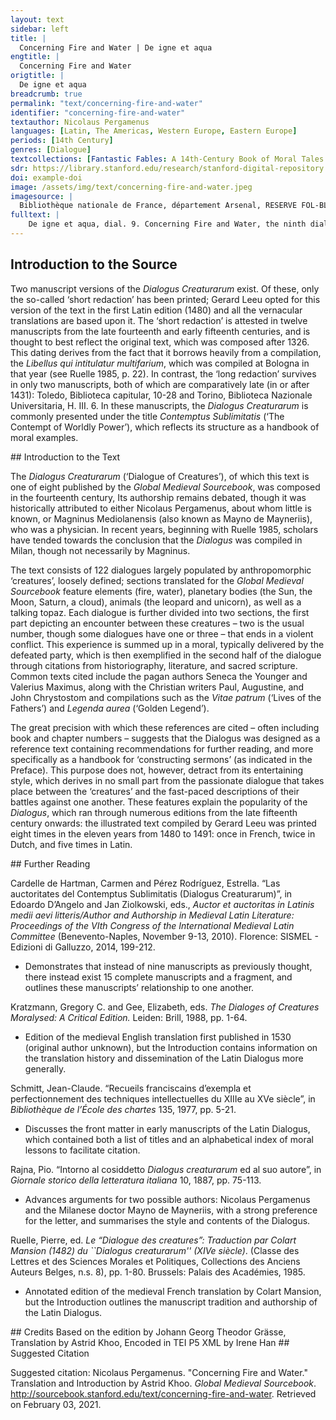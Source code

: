 ```yaml
---
layout: text
sidebar: left
title: |
  Concerning Fire and Water | De igne et aqua
engtitle: |
  Concerning Fire and Water
origtitle: |
  De igne et aqua
breadcrumb: true
permalink: "text/concerning-fire-and-water"
identifier: "concerning-fire-and-water"
textauthor: Nicolaus Pergamenus
languages: [Latin, The Americas, Western Europe, Eastern Europe]
periods: [14th Century]
genres: [Dialogue]
textcollections: [Fantastic Fables: A 14th-Century Book of Moral Tales and Dialogues]
sdr: https://library.stanford.edu/research/stanford-digital-repository 
doi: example-doi 
image: /assets/img/text/concerning-fire-and-water.jpeg
imagesource: |
  Bibliothèque nationale de France, département Arsenal, RESERVE FOL-BL-911, f.17r [Public Domain]
fulltext: |
    De igne et aqua, dial. 9. Concerning Fire and Water, the ninth dialogue ﻿Ignis est lenis, purus, subtilis, mobilis, lucidus et calidus, et quia est tam pretiosus, in se sublimari cœpit dicens: ego in terra omnibns prævaleo et cuncta consumo, sed si in aquis prævalerem , superlatus omnibus existerem. Fire is light, pure, fine, mobile, bright, and hot. He began to exalt himself because he was so valuable. “I prevail over all on earth; I eat up all on earth. If I were to prevail against Water, I would be revered beyond all things.” Pro tanto ad se clamavit aquam dicens: soror carissima, elementum Dei es tu velut ego, quapropter, si tibi commoratus fuero et tecum connexus, non solum magnus sed magnificentior et excellentior apparebo. For this reason, he called Water to himself and said, “Dearest sister, you are an element of God like me. If I were to stay with you and be joined to you I would seem not only great but even more magnificent and excellent. Unde obsecro te, permitte me tecum morari et in te gloriari. I beg you, let me stay with you and revel in you.” Aqua vero simulare se ingeniose cœpit dicens: desiderio desideravi hoc pascha tecum manducare, accede ad me secure et te pro viribus meliorabo. Water began to pretend shrewdly and said, “I too wanted to feast with you this Easter. Do not worry; come over to me and I will improve you to the best of my ability.” A more literal translation could be ‘Come over securely to me’, but I have opted to translate ‘secure’ using the imperative “Do not worry.” Ignis quoque hoc audiens jucundari cœpit et amicabiliter ad aquam intravit, aqua vero, dum ignem in se haberet, assistentibus sibi dixit: iste inimicus et contrarius est generis mei; hic me sæpe consumpsit et ad nihilum redegit, modo me vindicare possum et ipsum exstinguere, si volo, sed juxta verbum apostoli nolo reddere malum pro malo, ne seculum privetur tanto bono, tamen volo ipsum aliquantulum humiliare. Hearing these words, Fire began to rejoice and entered Water in a friendly manner. Once Water held Fire in herself, she said to those around her, “This is my enemy and the opposite of my nature. He has often devoured me and turned me back to nothing. I could claim revenge and extinguish him if I wanted to. However, in accordance with the command of the Apostle, I refuse to exchange wrong for wrong, lest the world be robbed of such a great good. Nevertheless I wish to humiliate him a little.” Et hæc dicens parum collegit se et in ignem mingere cœpit. Et ob hoc orare aquam ignis cœpit, ue ipsum exstiugueret. Speaking thus, she collected herself somewhat and began to urinate onto Fire, who started to beg Water not to extinguish him. Aqua vero miserta est ei nec eum ex toto exstinxit, sed ad terram ipsum deduxit dicens: Deo daraus dulcera sonum reddendo pro malo bonum. Indeed, Water took pity on him and did not extinguish him entirely, but led him back to dry land, I have added the adjective ‘dry’ because of the English idiom ‘to dry land’. saying, “We offer up a sweet song to God by exchanging what’s bad for what is good.” The Latin saying rhymes; while this cannot be fully replicated in English, I have tried to reflect this lyricism. Sed multi hodie per contrarium reddunt pro malo malum, cum volunt vindictam assumere nolentes offensas dimittere. On the contrary, however, many people today fight wrongs with wrongs. Indeed, they want to take vengeance and refuse to forget any offense. Propter quod Hieronimus dicit: quoniam Deus donavit in Christo peccata nostra, sie et uos dimittamus his, qui in nobis peccant, et Dei imitatio injuriam nobis faetam frangit et revocat. On this matter, Hieronimus says, “Just as God forgave our sins in Christ, so we must forgive those that sin against us; our imitation of God breaks and revokes any injury that we have suffered.” Sicut legitur in historiis Alexandri, quod, cum quidam eum graviter offendisset, nolebat ei dimittere, Aristoteles autem hoc cognoscens perrexit ad eum et ait: volo, domine, quod hodie sis victoriosus ultra quod fuisti. It is written in the histories of Alexander that when someone once offended him badly, he was not willing to forgive them. However, Aristotle took notice and went over to Alexander. “I want, lord, for you to be even more victorious today than you have ever been before.” Quo respondente ait: bene volo. “I desire this too,” said Alexander. Cui ille: tu, rex, superasti omnia regna mundi, sed hodie tu superatus es, quia, si te permittis superari, victus es; si tu quoque vincis temetipsum, victoriosus eris, quia, qui semetipsum vincit, contra omnia fortis est, ut dicit philosophus. In response, Aristotle said, “King, you have overcome all the kingdoms of the world, but today you have been overcome. After all, if you allow yourself to be overcome [by vindictiveness], then you are conquered. However, if you conquer yourself, you shall be all the more victorious, since whoever conquers himself is mighty against all. So sayeth the philosopher.” Ad hæc verba vindictam remisit Alexander et placatus est. Hearing these words, Alexander forgave the offense and regained his calm. Propter quod dicitur Prov. XVI: melius est patiens viro forti et qui dominatur animo suo expugnatore urbium. In the same vein, consider Proverbs XVI: “A patient man is better than a strong man, and he who is lord of his soul is better than a conqueror of cities.” 
---
```

## Introduction to the Source 
<p>Two manuscript versions of the <em>Dialogus Creaturarum</em> exist. Of these, only the so-called ‘short redaction’ has been printed; Gerard Leeu opted for this version of the text in the first Latin edition (1480) and all the vernacular translations are based upon it. The ‘short redaction’ is attested in twelve manuscripts from the late fourteenth and early fifteenth centuries, and is thought to best reflect the original text, which was composed after 1326. This dating derives from the fact that it borrows heavily from a compilation, the <em>Libellus qui intitulatur multifarium</em>, which was compiled at Bologna in that year (see Ruelle 1985, p. 22). In contrast, the ‘long redaction’ survives in only two manuscripts, both of which are comparatively late (in or after 1431): Toledo, Biblioteca capitular, 10-28 and Torino, Biblioteca Nazionale Universitaria, H. III. 6. In these manuscripts, the <em>Dialogus Creaturarum</em> is commonly presented under the title <em>Contemptus Sublimitatis</em> (‘The Contempt of Worldly Power’), which reflects its structure as a handbook of moral examples.</p>
## Introduction to the Text 
<p>The<em> Dialogus Creaturarum</em> (‘Dialogue of Creatures’), of which this text is one of eight published by the <em>Global Medieval Sourcebook</em>, was composed in the fourteenth century, Its authorship remains debated, though it was historically attributed to either Nicolaus Pergamenus, about whom little is known, or Magninus Mediolanensis (also known as Mayno de Mayneriis), who was a physician. In recent years, beginning with Ruelle 1985, scholars have tended towards the conclusion that the <em>Dialogus</em> was compiled in Milan, though not necessarily by Magninus.</p> <p>The text consists of 122 dialogues largely populated by anthropomorphic ‘creatures’, loosely defined; sections translated for the <em>Global Medieval Sourcebook</em> feature elements (fire, water), planetary bodies (the Sun, the Moon, Saturn, a cloud), animals (the leopard and unicorn), as well as a talking topaz. Each dialogue is further divided into two sections, the first part depicting an encounter between these creatures – two is the usual number, though some dialogues have one or three – that ends in a violent conflict. This experience is summed up in a moral, typically delivered by the defeated party, which is then exemplified in the second half of the dialogue through citations from historiography, literature, and sacred scripture. Common texts cited include the pagan authors Seneca the Younger and Valerius Maximus, along with the Christian writers Paul, Augustine, and John Chrystostom and compilations such as the <em>Vitae patrum</em> (‘Lives of the Fathers’) and <em>Legenda aurea</em> (‘Golden Legend’).</p> <p>The great precision with which these references are cited – often including book and chapter numbers – suggests that the Dialogus was designed as a reference text containing recommendations for further reading, and more specifically as a handbook for ‘constructing sermons’ (as indicated in the Preface). This purpose does not, however, detract from its entertaining style, which derives in no small part from the passionate dialogue that takes place between the ‘creatures’ and the fast-paced descriptions of their battles against one another. These features explain the popularity of the <em>Dialogus</em>, which ran through numerous editions from the late fifteenth century onwards: the illustrated text compiled by Gerard Leeu was printed eight times in the eleven years from 1480 to 1491: once in French, twice in Dutch, and five times in Latin.</p>
## Further Reading 
<p>Cardelle de Hartman, Carmen and Pérez Rodríguez, Estrella. “Las auctoritates del Contemptus Sublimitatis (Dialogus Creaturarum)”, in Edoardo D’Angelo and Jan Ziolkowski, eds., <em>Auctor et auctoritas in Latinis medii aevi litteris/Author and Authorship in Medieval Latin Literature: Proceedings of the VIth Congress of the International Medieval Latin Committee</em> (Benevento-Naples, November 9-13, 2010). Florence: SISMEL - Edizioni di Galluzzo, 2014, 199-212.</p> <ul> <li>Demonstrates that instead of nine manuscripts as previously thought, there instead exist 15 complete manuscripts and a fragment, and outlines these manuscripts’ relationship to one another.</li> </ul> <p>Kratzmann, Gregory C. and Gee, Elizabeth, eds. <em>The Dialoges of Creatures Moralysed: A Critical Edition.</em> Leiden: Brill, 1988, pp. 1-64.</p> <ul> <li>Edition of the medieval English translation first published in 1530 (original author unknown), but the Introduction contains information on the translation history and dissemination of the Latin Dialogus more generally.</li> </ul> <p>Schmitt, Jean-Claude. “Recueils franciscains d’exempla et perfectionnement des techniques intellectuelles du XIIIe au XVe siècle”, in <em>Bibliothèque de l’École des chartes </em>135, 1977, pp. 5-21.</p> <ul> <li>Discusses the front matter in early manuscripts of the Latin Dialogus, which contained both a list of titles and an alphabetical index of moral lessons to facilitate citation.</li> </ul> <p dir="ltr" id="docs-internal-guid-941dc6df-7fff-6fc1-6675-823656029460">Rajna, Pio. “Intorno al cosiddetto <em>Dialogus creaturarum</em> ed al suo autore”, in <em>Giornale storico della letteratura italiana </em>10, 1887, pp. 75-113.</p> <ul dir="ltr"> <li>Advances arguments for two possible authors: Nicolaus Pergamenus and the Milanese doctor Mayno de Mayneriis, with a strong preference for the letter, and summarises the style and contents of the Dialogus.</li> </ul> <p dir="ltr" id="docs-internal-guid-fa50f952-7fff-fe6d-5592-c872a467a029">Ruelle, Pierre, ed. <em>Le “Dialogue des creatures”: Traduction par Colart Mansion (1482) du ``Dialogus creaturarum'' (XIVe siècle)</em>. (Classe des Lettres et des Sciences Morales et Politiques, Collections des Anciens Auteurs Belges, n.s. 8), pp. 1-80. Brussels: Palais des Académies, 1985.</p> <ul dir="ltr"> <li>Annotated edition of the medieval French translation by Colart Mansion, but the Introduction outlines the manuscript tradition and authorship of the Latin Dialogus.</li> </ul>
## Credits
Based on the edition by Johann Georg Theodor Grässe, 
Translation by Astrid Khoo, 
Encoded in TEI P5 XML by Irene Han
## Suggested Citation
<p>Suggested citation: Nicolaus Pergamenus.  "Concerning Fire and Water." Translation and Introduction by Astrid Khoo. <em>Global Medieval Sourcebook</em>. <a href="http://sourcebook.stanford.edu/text/concerning-fire-and-water">http://sourcebook.stanford.edu/text/concerning-fire-and-water</a>. Retrieved on February 03, 2021.</p>